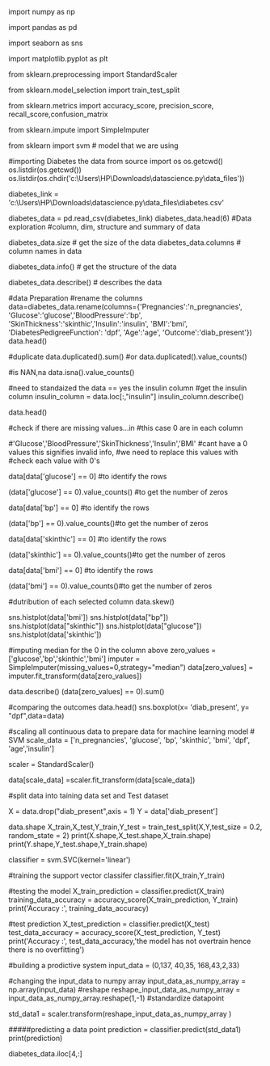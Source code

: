 import numpy as np

import pandas as pd

import seaborn as sns 

import matplotlib.pyplot as plt

from sklearn.preprocessing import  StandardScaler

from sklearn.model_selection import train_test_split 

from sklearn.metrics import accuracy_score, precision_score, recall_score,confusion_matrix

from sklearn.impute import SimpleImputer

from sklearn import svm    # model that we are using 

#importing Diabetes the data from source 
import os
os.getcwd()
os.listdir(os.getcwd())
os.listdir(os.chdir('c:\\Users\\HP\\Downloads\\datascience.py\\data_files'))

diabetes_link = 'c:\\Users\\HP\\Downloads\\datascience.py\\data_files\\diabetes.csv'

diabetes_data =  pd.read_csv(diabetes_link)
diabetes_data.head(6)
#Data exploration 
#column, dim, structure and summary of data 

diabetes_data.size    # get the size of the data 
diabetes_data.columns   # column names in data 

diabetes_data.info()     # get the structure of the data 

diabetes_data.describe()    # describes the data 



#data Preparation 
#rename the columns
data=diabetes_data.rename(columns={'Pregnancies':'n_pregnancies', 
                             'Glucose':'glucose','BloodPressure':'bp', 
                             'SkinThickness':'skinthic','Insulin':'insulin',
                             'BMI':'bmi', 'DiabetesPedigreeFunction': 'dpf', 
                             'Age':'age', 'Outcome':'diab_present'})
data.head()


#duplicate
data.duplicated().sum()    #or 
data.duplicated().value_counts()

#is NAN,na
data.isna().value_counts()

#need to standaized the data == yes the insulin column
#get the insulin column
insulin_column = data.loc[:,"insulin"]
insulin_column.describe() 



data.head()

#check if there are missing values...in
#this case 0 are in each column 

#'Glucose','BloodPressure','SkinThickness','Insulin','BMI'
#cant have a 0 values this signifies invalid info,
#we need to replace this values with 
#check each value with 0's 

data[data['glucose'] == 0] #to identify the rows 

(data['glucose'] == 0).value_counts() #to get the number of zeros 

data[data['bp'] == 0] #to identify the rows 

(data['bp'] == 0).value_counts()#to get the number of zeros 

data[data['skinthic'] == 0] #to identify the rows 

(data['skinthic'] == 0).value_counts()#to get the number of zeros 

data[data['bmi'] == 0] #to identify the rows 

(data['bmi'] == 0).value_counts()#to get the number of zeros 


#dutribution of each selected column 
data.skew()

sns.histplot(data['bmi'])
sns.histplot(data["bp"])
sns.histplot(data["skinthic"])
sns.histplot(data["glucose"])
sns.histplot(data['skinthic'])



#imputing median for the 0 in the column above 
zero_values =['glucose','bp','skinthic','bmi']
imputer = SimpleImputer(missing_values=0,strategy="median")
data[zero_values] = imputer.fit_transform(data[zero_values])


data.describe()
(data[zero_values] == 0).sum()


#comparing the outcomes
data.head()
sns.boxplot(x= 'diab_present', y= "dpf",data=data) 


#scaling all continuous data to prepare data for machine learning model
                        # SVM
scale_data = ['n_pregnancies', 'glucose', 'bp', 'skinthic', 'bmi', 'dpf', 'age','insulin']

scaler = StandardScaler()

data[scale_data] =scaler.fit_transform(data[scale_data])


#split data into taining data set and Test dataset
 
X = data.drop("diab_present",axis = 1)
Y = data['diab_present']

data.shape
X_train,X_test,Y_train,Y_test = train_test_split(X,Y,test_size = 0.2,
                                                 random_state = 2)
print(X.shape,X_test.shape,X_train.shape)
print(Y.shape,Y_test.shape,Y_train.shape)

classifier = svm.SVC(kernel='linear')

#training the support vector classifer
classifier.fit(X_train,Y_train)

#testing the model 
X_train_prediction = classifier.predict(X_train)
training_data_accuracy = accuracy_score(X_train_prediction, Y_train)
print('Accuracy :', training_data_accuracy)


#test prediction 
X_test_prediction = classifier.predict(X_test) 
test_data_accuracy = accuracy_score(X_test_prediction, Y_test)
print('Accuracy :', test_data_accuracy,'the model has not overtrain hence there is no overfitting')


#building a prodictive system
input_data = (0,137, 40,35, 168,43,2,33)


#changing the input_data to numpy array
input_data_as_numpy_array = np.array(input_data)
#reshape
reshape_input_data_as_numpy_array = input_data_as_numpy_array.reshape(1,-1)
#standardize datapoint 


std_data1 = scaler.transform(reshape_input_data_as_numpy_array )

#####predicting a data point 
prediction = classifier.predict(std_data1)
print(prediction)

diabetes_data.iloc[4,:]
